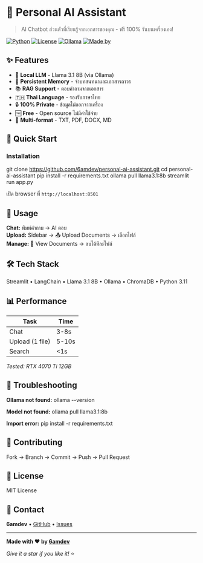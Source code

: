 # 💬 Personal AI Assistant

> AI Chatbot ส่วนตัวที่เรียนรู้จากเอกสารของคุณ - ฟรี 100% รันบนเครื่องเอง!

[![Python](https://img.shields.io/badge/python-3.9+-blue.svg)](https://www.python.org/downloads/)
[![License](https://img.shields.io/badge/license-MIT-green.svg)](LICENSE)
[![Ollama](https://img.shields.io/badge/ollama-required-orange.svg)](https://ollama.com)
[![Made by](https://img.shields.io/badge/made%20by-6amdev-red.svg)](https://github.com/6amdev)

## ✨ Features

- 🤖 **Local LLM** - Llama 3.1 8B (via Ollama)
- 💾 **Persistent Memory** - จำบทสนทนาและเอกสารถาวร
- 📚 **RAG Support** - ตอบคำถามจากเอกสาร
- 🇹🇭 **Thai Language** - รองรับภาษาไทย
- 🔒 **100% Private** - ข้อมูลไม่ออกจากเครื่อง
- 🆓 **Free** - Open source ไม่มีค่าใช้จ่าย
- 📄 **Multi-format** - TXT, PDF, DOCX, MD

## 🚀 Quick Start

### Installation

git clone https://github.com/6amdev/personal-ai-assistant.git
cd personal-ai-assistant
pip install -r requirements.txt
ollama pull llama3.1:8b
streamlit run app.py

เปิด browser ที่ `http://localhost:8501`

## 📖 Usage

**Chat:** พิมพ์คำถาม → AI ตอบ  
**Upload:** Sidebar → 📤 Upload Documents → เลือกไฟล์  
**Manage:** 📄 View Documents → ลบได้ทีละไฟล์

## 🛠️ Tech Stack

Streamlit • LangChain • Llama 3.1 8B • Ollama • ChromaDB • Python 3.11

## 📊 Performance

| Task | Time |
|------|------|
| Chat | 3-8s |
| Upload (1 file) | 5-10s |
| Search | <1s |

*Tested: RTX 4070 Ti 12GB*

## 🐛 Troubleshooting

**Ollama not found:**
ollama --version

**Model not found:**
ollama pull llama3.1:8b

**Import error:**
pip install -r requirements.txt

## 🤝 Contributing

Fork → Branch → Commit → Push → Pull Request

## 📝 License

MIT License

## 📧 Contact

**6amdev** • [GitHub](https://github.com/6amdev) • [Issues](https://github.com/6amdev/personal-ai-assistant/issues)

---

**Made with ❤️ by [6amdev](https://github.com/6amdev)**

*Give it a star if you like it!* ⭐